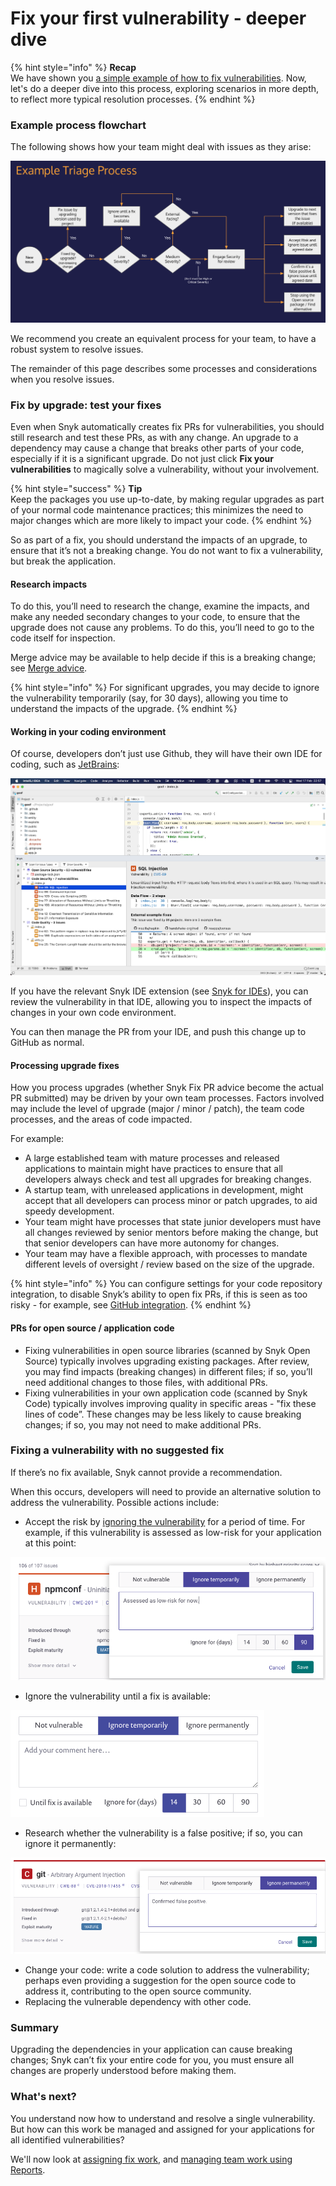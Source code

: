 # Fix your first vulnerability - deeper dive

{% hint style="info" %}
**Recap**\
We have shown you [a simple example of how to fix vulnerabilities](fix-your-first-vulnerability.md). Now, let's do a deeper dive into this process, exploring scenarios in more depth, to reflect more typical resolution processes.
{% endhint %}

### Example process flowchart

The following shows how your team might deal with issues as they arise:

![](<../../.gitbook/assets/image (123).png>)

We recommend you create an equivalent process for your team, to have a robust system to resolve issues.

The remainder of this page describes some processes and considerations when you resolve issues.

### Fix by upgrade: test your fixes

Even when Snyk automatically creates fix PRs for vulnerabilities, you should still research and test these PRs, as with any change. An upgrade to a dependency may cause a change that breaks other parts of your code, especially if it is a significant upgrade. Do not just click **Fix your vulnerabilities** to magically solve a vulnerability, without your involvement.

{% hint style="success" %}
**Tip**\
Keep the packages you use up-to-date, by making regular upgrades as part of your normal code maintenance practices; this minimizes the need to major changes which are more likely to impact your code.
{% endhint %}

So as part of a fix, you should understand the impacts of an upgrade, to ensure that it’s not a breaking change. You do not want to fix a vulnerability, but break the application.

#### Research impacts

To do this, you’ll need to research the change, examine the impacts, and make any needed secondary changes to your code, to ensure that the upgrade does not cause any problems. To do this, you’ll need to go to the code itself for inspection.

Merge advice may be available to help decide if this is a breaking change; see [Merge advice](https://docs.snyk.io/features/fixing-and-prioritizing-issues/starting-to-fix-vulnerabilities/merge-advice).

{% hint style="info" %}
For significant upgrades, you may decide to ignore the vulnerability temporarily (say, for 30 days), allowing you time to understand the impacts of the upgrade.
{% endhint %}

#### Working in your coding environment

Of course, developers don’t just use Github, they will have their own IDE for coding, such as  [JetBrains](../../ide-tools/jetbrains-plugins/):

![](<../../.gitbook/assets/image (113) (1).png>)

If you have the relevant Snyk IDE extension (see [Snyk for IDEs](../../ide-tools/)), you can review the vulnerability in that IDE, allowing you to inspect the impacts of changes in your own code environment.

You can then manage the PR from your IDE, and push this change up to GitHub as normal.

#### Processing upgrade fixes

How you process upgrades (whether Snyk Fix PR advice become the actual PR submitted) may be driven by your own team processes. Factors involved may include the level of upgrade (major / minor / patch), the team code processes, and the areas of code impacted.

For example:

* A large established team with mature processes and released applications to maintain might have practices to ensure that all developers always check and test all upgrades for breaking changes.
* A startup team, with unreleased applications in development, might accept that all developers can process minor or patch upgrades, to aid speedy development.
* Your team might have processes that state junior developers must have all changes reviewed by senior mentors before making the change, but that senior developers can have more autonomy for changes.
* Your team may have a flexible approach, with processes to mandate different levels of oversight / review based on the size of the upgrade.

{% hint style="info" %}
You can configure settings for your code repository integration, to disable Snyk’s ability to open fix PRs, if this is seen as too risky - for example, see [GitHub integration](../../integrations/git-repository-scm-integrations/github-integration.md).
{% endhint %}

#### PRs for open source / application code&#x20;

* Fixing vulnerabilities in open source libraries (scanned by Snyk Open Source) typically involves upgrading existing packages. After review, you may find impacts (breaking changes) in different files; if so, you’ll need additional changes to those files, with additional PRs.
* Fixing vulnerabilities in your own application code (scanned by Snyk Code) typically involves improving quality in specific areas - "fix these lines of code”. These changes may be less likely to cause breaking changes; if so, you may not need to make additional PRs.

### Fixing a vulnerability with no suggested fix

If there’s no fix available, Snyk cannot provide a recommendation.

When this occurs, developers will need to provide an alternative solution to address the vulnerability. Possible actions include:

* Accept the risk by [ignoring the vulnerability](../../features/fixing-and-prioritizing-issues/issue-management/ignore-issues.md) for a period of time. For example, if this vulnerability is assessed as low-risk for your application at this point:

![](<../../.gitbook/assets/Screenshot 2022-07-20 at 16.48.59.png>)

* Ignore the vulnerability until a fix is available:

![](<../../.gitbook/assets/image (70) (4).png>)

* Research whether the vulnerability is a false positive; if so, you can ignore it permanently:

![](<../../.gitbook/assets/Screenshot 2022-07-20 at 16.46.09.png>)

* Change your code: write a code solution to address the vulnerability; perhaps even providing a suggestion for the open source code to address it, contributing to the open source community.
* Replacing the vulnerable dependency with other code.&#x20;

### Summary

Upgrading the dependencies in your application can cause breaking changes; Snyk can’t fix your entire code for you, you must ensure all changes are properly understood before making them.

### What's next?&#x20;

You understand now how to understand and resolve a single vulnerability. But how can this work be managed and assigned for your applications for all identified vulnerabilities?

We'll now look at [assigning fix work](assign-fix-work.md), and [managing team work using Reports](manage-team-work-using-reports.md).
